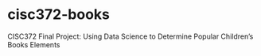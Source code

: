 # cisc372-books
CISC372 Final Project: Using Data Science to Determine Popular Children’s Books Elements
